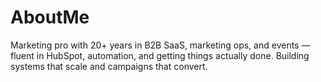 # AboutMe
Marketing pro with 20+ years in B2B SaaS, marketing ops, and events — fluent in HubSpot, automation, and getting things actually done. Building systems that scale and campaigns that convert.
